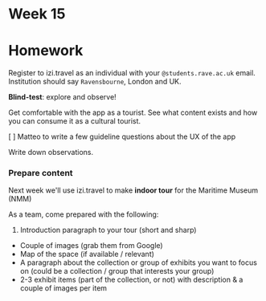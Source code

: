 # Week 15



# Homework

Register to izi.travel as an individual with your `@students.rave.ac.uk` email. Institution should say `Ravensbourne`, London and UK.

**Blind-test**: explore and observe!

Get comfortable with the app as a tourist. See what content exists and how you can consume it as a cultural tourist.

[ ] Matteo to write a few guideline questions about the UX of the app

Write down observations.

### Prepare content

Next week we'll use izi.travel to make **indoor tour** for the Maritime Museum (NMM)

As a team, come prepared with the following: 

1. Introduction paragraph to your tour (short and sharp)
* Couple of images (grab them from Google)
* Map of the space (if available / relevant)
* A paragraph about the collection or group of exhibits you want to focus on (could be a collection / group that interests your group) 
* 2-3 exhibit items (part of the collection, or not) with description & a couple of images per item
